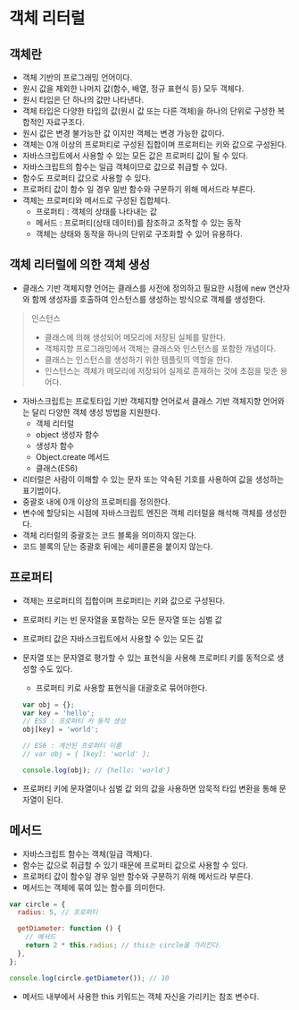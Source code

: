 # 객체 리터럴

## 객체란

- 객체 기반의 프로그래밍 언어이다.
- 원시 값을 제외한 나머지 값(함수, 배열, 정규 표현식 등) 모두 객체다.
- 원시 타입은 단 하나의 값만 나타낸다.
- 객체 타입은 다양한 타입의 값(원시 값 또는 다른 객체)을 하나의 단위로 구성한 복합적인 자료구조다.
- 원시 값은 변경 불가능한 값 이지만 객체는 변경 가능한 값이다.
- 객체는 0개 이상의 프로퍼티로 구성된 집합이며 프로퍼티는 키와 값으로 구성된다.
- 자바스크립트에서 사용할 수 있는 모든 값은 프로퍼티 값이 될 수 있다.
- 자바스크립트의 함수는 일급 객체이므로 값으로 취급할 수 있다.
- 함수도 프로퍼티 값으로 사용할 수 있다.
- 프로퍼티 값이 함수 일 경우 일반 함수와 구분하기 위해 메서드라 부른다.
- 객체는 프로퍼티와 메서드로 구성된 집합체다.
  - 프로퍼티 : 객체의 상태를 나타내는 값
  - 메서드 : 프로퍼티(상태 데이터)를 참조하고 조작할 수 있는 동작
  - 객체는 상태와 동작을 하나의 단위로 구조화할 수 있어 유용하다.

## 객체 리터럴에 의한 객체 생성

- 클래스 기반 객체지향 언어는 클래스를 사전에 정의하고 필요한 시점에 new 연산자와 함께 생성자를 호출하여 인스턴스를 생성하는 방식으로 객체를 생성한다.

> 인스턴스
>
> - 클래스에 의해 생성되어 메모리에 저장된 실체를 말한다.
> - 객체지향 프로그래밍에서 객체는 클래스와 인스턴스를 포함한 개념이다.
> - 클래스는 인스턴스를 생성하기 위한 템플릿의 역할을 한다.
> - 인스턴스는 객체가 메모리에 저장되어 실제로 존재하는 것에 초점을 맞춘 용어다.

- 자바스크립트는 프로토타입 기반 객체지향 언어로서 클래스 기반 객체지향 언어와는 달리 다양한 객체 생성 방법을 지원한다.
  - 객체 리터럴
  - object 생성자 함수
  - 생성자 함수
  - Object.create 메서드
  - 클래스(ES6)
- 리터럴은 사람이 이해할 수 있는 문자 또는 약속된 기호를 사용하여 값을 생성하는 표기법이다.
- 중괄호 내에 0개 이상의 프로퍼티를 정의한다.
- 변수에 할당되는 시점에 자바스크립트 엔진은 객체 리터럴을 해석해 객체를 생성한다.
- 객체 리터럴의 중괄호는 코드 블록을 의미하지 않는다.
- 코드 블록의 닫는 중괄호 뒤에는 세미콜론을 붙이지 않는다.

## 프로퍼티

- 객체는 프로퍼티의 집합이며 프로퍼티는 키와 값으로 구성된다.
- 프로퍼티 키는 빈 문자열을 포함하는 모든 문자열 또는 심벌 값
- 프로퍼티 값은 자바스크립트에서 사용할 수 있는 모든 값
- 문자열 또는 문자열로 평가할 수 있는 표현식을 사용해 프로퍼티 키를 동적으로 생성할 수도 있다.

  - 프로퍼티 키로 사용할 표현식을 대괄호로 묶어야한다.

  ```js
  var obj = {};
  var key = 'hello';
  // ES5 : 프로퍼티 키 동적 생성
  obj[key] = 'world';

  // ES6 : 계산된 프로퍼티 이름
  // var obj = { [key]: 'world' };

  console.log(obj); // {hello: 'world'}
  ```

- 프로퍼티 키에 문자열이나 심벌 값 외의 값을 사용하면 암묵적 타입 변환을 통해 문자열이 된다.

## 메서드

- 자바스크립트 함수는 객체(일급 객체)다.
- 함수는 값으로 취급할 수 있기 때문에 프로퍼티 값으로 사용할 수 있다.
- 프로퍼티 값이 함수일 경우 일반 함수와 구분하기 위해 메서드라 부른다.
- 메서드는 객체에 묶여 있는 함수를 의미한다.

```js
var circle = {
  radius: 5, // 프로퍼티

  getDiameter: function () {
    // 메서드
    return 2 * this.radius; // this는 circle을 가리킨다.
  },
};

console.log(circle.getDiameter()); // 10
```

- 메서드 내부에서 사용한 this 키워드는 객체 자신을 가리키는 참조 변수다.
